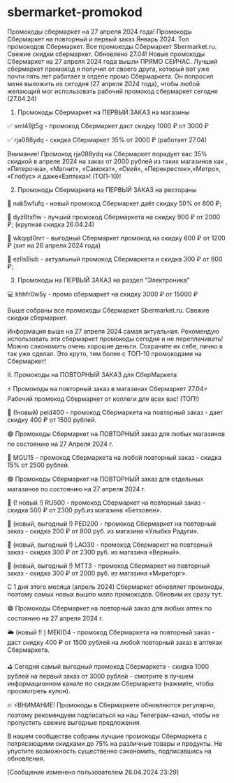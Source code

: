 # sbermarket-promokod
Промокоды сбермаркет на 27 апреля 2024 года! Промокоды Сбермаркет на повторный и первый заказ Январь 2024. Топ промокодов Сбермаркет. Все промокоды Сбермаркет Sbermarket.ru. Свежие скидки сбермаркет.
Обновлено 27.04! Новые промокоды Сбермаркет на 27 апреля 2024 года вышли ПРЯМО СЕЙЧАС. Лучший сбермаркет промокод я получил от своего друга, который вот уже почти пять лет работает в отделе промо Сбермаркета. Он попросил меня выложить их сегодня (27 апреля 2024 года), чтобы любой желающий мог использовать рабочий промокод сбермаркет сегодня (27.04.24)

1. Промокоды Сбермаркет на ПЕРВЫЙ ЗАКАЗ на магазины

✅ sml49jt5g - промокод Сбермаркет даст скидку 1000 ₽ от 3000 ₽

✅ rja088ydq - скидка Сбермаркет 35% от 2000 ₽ (работает 27.04)

Внимание! Промокод rja088ydq на Сбермаркет порадует вас 35% скидкой в апреле 2024 на заказ от 2000 рублей из таких магазинов как , «Пятерочка», «Магнит», «Самокат», «Окей», «Перекресток»,«Метро», «Глобус» и даже«Еаптека»! (ТОП-10)!


2. Промокоды Сбермаркета на ПЕРВЫЙ ЗАКАЗ на рестораны

🥯 nak5wfufq - новый промокод Сбермаркет даёт скидку 50% от 800 ₽;

🥣 dyz6txflw - лучший промокод Сбермаркета на скидку 900 ₽ от 2000 ₽; (крупная скидка 26.04.24)

🍣 wkqqd0nrr - выгодный Сбермаркет промокод на скидку 600 ₽ от 1200 ₽ (хит на 26 апреля 2024 года)

🍪 ezlls8iub - актуальный промокод Сбермаркета и скидка 300 ₽ от 800 ₽;


3. Промокоды на ПЕРВЫЙ ЗАКАЗ на раздел "Электроника"

💻 khhfr0w5y - промо сбермаркет на скидку 3000 ₽ от 15000 ₽

Выше собраны все промокоды Сбермаркет Sbermarket.ru. Свежие скидки сбермаркет.

Информация выше на 27 апреля 2024 самая актуальная. Рекомендую использовать эти сбермаркет промокоды сегодня и не переплачивать! Можно сэкономить очень хорошие деньги. Сохраните их себе, лично я так уже сделал. Это круто, тем более с ТОП-10 промокодами на Сбермаркет!

II. Промокоды на ПОВТОРНЫЙ ЗАКАЗ для СберМаркета

⚡️ Промокоды на повторный заказ в магазинах Сбермаркет 27.04⚡️ Рабочий промокод Сбермаркет от коллеги для всех вас! (ТОП!)

🌴 (!новый) peld400 - промокод Сбермаркета на повторный заказ - дает скидку 400 ₽ от 1500 рублей.

🟢 Промокоды Сбермаркет на ПОВТОРНЫЙ заказ для любых магазинов по состоянию на 27 Апреля 2024 г.

🌴 MGU15 - промокод Сбермаркета на любой повторный заказ - скидка 15% от 2500 рублей.

🟢 Промокоды Сбермаркет на ПОВТОРНЫЙ заказ для отдельных магазинов по состоянию на 27 апреля 2024 г.

🌴 (! новый !) RU500 - промокод Сбермаркет на повторный заказ - скидка 500 ₽ от 2300 руб.из магазина «Бетховен».

🌴 (новый, выгодный !) PED200 - промокод Сбермаркет на повторный заказ - скидка 200 ₽ от 800 руб. из магазина «Улыбка Радуги».

🌴 (новый, выгодный !) LAO30 - промокод Сбермаркет на повторный заказ - скидка 300 ₽ от 2300 руб. из магазина «Верный».

🌴 (новый, выгодный !) MTT3 - промокод Сбермаркет на повторный заказ - скидка 300 ₽ от 2000 руб. из магазина «Мираторг».

С 1 дня этого месяца (апрель 2024) Сбермаркет обновляет промокоды, поэтому самых новых вышло мало промокодов. Обновим их сразу тут.

🟢 Промокоды Сбермаркет на повторный заказ для любых аптек по состоянию на 27 апреля 2024 г.

🌥 (новый !! ) MEKID4 - промокод Сбермаркета на повторный заказ - даст скидку 400 ₽ от 1500 рублей на любой повторный заказ в аптеках Сбермаркета.

⛳️ Сегодня самый выгодный промокод Сбермаркета - скидка 1000 рублей на первый заказ от 3000 рублей - смотрите в лучшем информационном канале по скидкам Сбермаркета (нажмите, чтобы просмотреть купон).

🔥 ⚡️ВНИМАНИЕ! Промокоды в Сбермаркете обновляются регулярно, поэтому рекомендуем подписаться на наш Телеграм-канал, чтобы не пропустить свежие выгодные предложения.

В нашем сообществе собраны лучшие промокоды Сбермаркета с потрясающими скидками до 75% на различные товары и продукты. Не упустите возможность существенно сэкономить, подписавшись на обновления.

[Сообщение изменено пользователем 26.04.2024 23:29]
